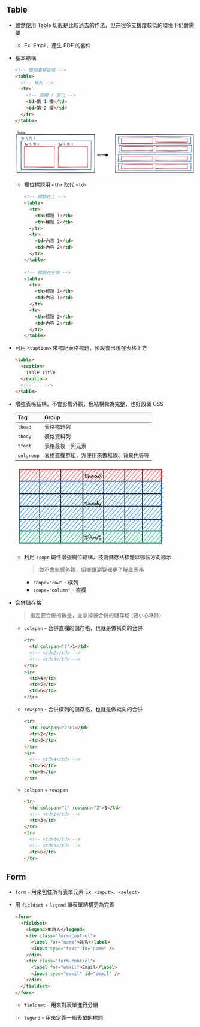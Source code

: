 ## Table

- 雖然使用 Table 切版是比較過去的作法，但在很多支援度較低的環境下仍會需要

  - Ex. Email、產生 PDF 的套件

- 基本結構

  ```html
  <!-- 整個表格區域 -->
  <table>
    <!-- 橫列 -->
    <tr>
      <!-- 直欄 / 直行 -->
      <td>第 1 欄</td>
      <td>第 2 欄</td>
    </tr>
  </table>
  ```

  <img src="./img/html_table_basic.png" width="500">

  - 欄位標題用 `<th>` 取代 `<td>`

    ```html
    <!-- 標題在上 -->
    <table>
      <tr>
        <th>標題 1</th>
        <th>標題 2</th>
      </tr>
      <tr>
        <td>內容 1</td>
        <td>內容 2</td>
      </tr>
    </table>

    <!-- 標題在左側 -->
    <table>
      <tr>
        <th>標題 1</th>
        <td>內容 1</td>
      </tr>
      <tr>
        <th>標題 2</th>
        <td>內容 2</td>
      </tr>
    </table>
    ```

- 可用 `<caption>` 來標記表格標題，預設會出現在表格上方

  ```html
  <table>
    <caption>
      Table Title
    </caption>
    <!-- ... -->
  </table>
  ```

- 增強表格結構，不會影響外觀，但結構較為完整，也好設置 CSS

  | Tag        | Group                                    |
  | ---------- | ---------------------------------------- |
  | `thead`    | 表格標題列                               |
  | `tbody`    | 表格資料列                               |
  | `tfoot`    | 表格最後一列元素                         |
  | `colgroup` | 表格直欄群組，方便用來做框線、背景色等等 |

  <img src="./img/html_table-structure.png" width="400">

  - 利用 `scope` 屬性增強欄位結構，技術儲存格標題以哪個方向顯示

    > 並不會影響外觀，但能讓瀏覽器更了解此表格

    - `scope="row"` - 橫列
    - `scope="column"` - 直欄

- 合併儲存格

  > 指定要合併的數量，並拿掉被合併的儲存格 (要小心移除)

  - `colspan` - 合併直欄的儲存格，也就是做橫向的合併

    ```html
    <tr>
      <td colspan="3">1</td>
      <!-- <td>2</td> -->
      <!-- <td>3</td> -->
    </tr>
    <tr>
      <td>4</td>
      <td>5</td>
      <td>6</td>
    </tr>
    ```

  - `rowspan` - 合併橫列的儲存格，也就是做縱向的合併

    ```html
    <tr>
      <td rowspan="2">1</td>
      <td>2</td>
      <td>3</td>
    </tr>
    <tr>
      <!-- <td>4</td> -->
      <td>5</td>
      <td>6</td>
    </tr>
    ```

  - `colspan` + `rowspan`

    ```html
    <tr>
      <td colspan="2" rowspan="2">1</td>
      <!-- <td>2</td> -->
      <td>3</td>
    </tr>
    <tr>
      <!-- <td>4</td> -->
      <!-- <td>5</td> -->
      <td>6</td>
    </tr>
    ```

## Form

- `form` - 用來包住所有表單元素 Ex. `<input>`、`<select>`

- 用 `fieldset` + `legend` 讓表單結構更為完善

  ```html
  <form>
    <fieldset>
      <legend>申請人</legend>
      <div class="form-control">
        <label for="name">姓名</label>
        <input type="text" id="name" />
      </div>
      <div class="form-control">
        <label for="email">Email</label>
        <input type="email" id="email" />
      </div>
    </fieldset>
  </form>
  ```

  - `fieldset` - 用來對表單進行分組

  - `legend` - 用來定義一組表單的標題

